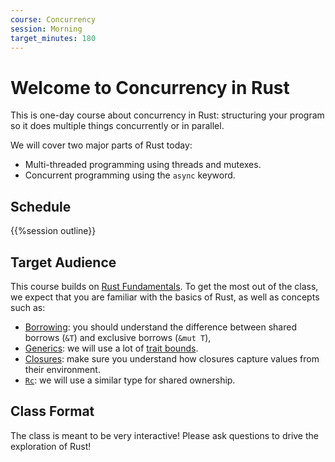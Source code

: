 ```yaml
---
course: Concurrency
session: Morning
target_minutes: 180
---
```


# Welcome to Concurrency in Rust

This is one-day course about concurrency in Rust: structuring your program so it
does multiple things concurrently or in parallel.

We will cover two major parts of Rust today:

- Multi-threaded programming using threads and mutexes.
- Concurrent programming using the `async` keyword.

## Schedule

{{%session outline}}

## Target Audience

This course builds on [Rust Fundamentals](../welcome-day-1.md). To get the most
out of the class, we expect that you are familiar with the basics of Rust, as
well as concepts such as:

- [Borrowing](../borrowing.md): you should understand the difference between
  shared borrows (`&T`) and exclusive borrows (`&mut T`),
- [Generics](../generics.md): we will use a lot of
  [trait bounds](../generics/trait-bounds.md).
- [Closures](../std-traits/closures.md): make sure you understand how closures
  capture values from their environment.
- [`Rc`](../smart-pointers/rc.md): we will use a similar type for shared
  ownership.

## Class Format

The class is meant to be very interactive! Please ask questions to drive the
exploration of Rust!
